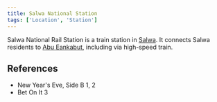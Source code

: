 ```yaml
---
title: Salwa National Station
tags: ['Location', 'Station']
---
```

Salwa National Rail Station is a train station in [Salwa](/_wiki/salwa.md). It connects Salwa residents to [Abu Eankabut](/_wiki/abu-eankabut.md), including via high-speed train.

## References
- New Year's Eve, Side B 1, 2
- Bet On It 3
